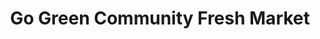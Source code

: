 ---
title: "Go Green Community Fresh Market"
url: /chicago/go-green-community-fresh-market/
shop: supermarket
---